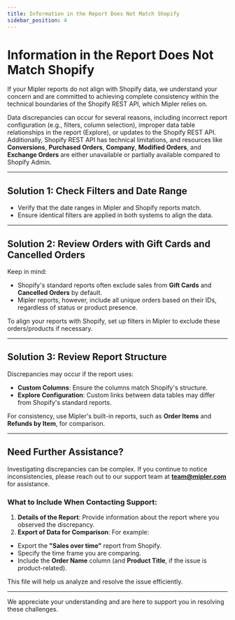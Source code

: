 ```yaml
---
title: Information in the Report Does Not Match Shopify
sidebar_position: 4
---
```


# Information in the Report Does Not Match Shopify

If your Mipler reports do not align with Shopify data, we understand your concern and are committed to achieving complete consistency within the technical boundaries of the Shopify REST API, which Mipler relies on.

Data discrepancies can occur for several reasons, including incorrect report configuration (e.g., filters, column selection), improper data table relationships in the report (Explore), or updates to the Shopify REST API. Additionally, Shopify REST API has technical limitations, and resources like **Conversions**, **Purchased Orders**, **Company**, **Modified Orders**, and **Exchange Orders** are either unavailable or partially available compared to Shopify Admin.

---

## Solution 1: Check Filters and Date Range

- Verify that the date ranges in Mipler and Shopify reports match.
- Ensure identical filters are applied in both systems to align the data.

---

## Solution 2: Review Orders with Gift Cards and Cancelled Orders

Keep in mind:

- Shopify's standard reports often exclude sales from **Gift Cards** and **Cancelled Orders** by default.
- Mipler reports, however, include all unique orders based on their IDs, regardless of status or product presence.

To align your reports with Shopify, set up filters in Mipler to exclude these orders/products if necessary.

---

## Solution 3: Review Report Structure

Discrepancies may occur if the report uses:

- **Custom Columns**: Ensure the columns match Shopify's structure.
- **Explore Configuration**: Custom links between data tables may differ from Shopify's standard reports.

For consistency, use Mipler's built-in reports, such as **Order Items** and **Refunds by Item**, for comparison.

---

## Need Further Assistance?

Investigating discrepancies can be complex. If you continue to notice inconsistencies, please reach out to our support team at **team@mipler.com** for assistance.

### What to Include When Contacting Support:

1. **Details of the Report**: Provide information about the report where you observed the discrepancy.
2. **Export of Data for Comparison**: For example:
  - Export the **"Sales over time"** report from Shopify.
  - Specify the time frame you are comparing.
  - Include the **Order Name** column (and **Product Title**, if the issue is product-related).

This file will help us analyze and resolve the issue efficiently.

---

We appreciate your understanding and are here to support you in resolving these challenges.

